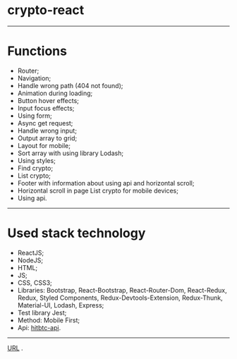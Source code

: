 # crypto-react
---
# Functions

- Router;
- Navigation;
- Handle wrong path (404 not found);
- Animation during loading;
- Button hover effects;
- Input focus effects;
- Using form;
- Async get request;
- Handle wrong input;
- Output array to grid;
- Layout for mobile;
- Sort array with using library Lodash;
- Using styles;
- Find crypto;
- List crypto;
- Footer with information about using api and horizontal scroll;
- Horizontal scroll in page List crypto for mobile devices;
- Using api.
---

# Used stack technology 

- ReactJS;
- NodeJS;
- HTML;
- JS;
- CSS, CSS3;
- Libraries: Bootstrap, React-Bootstrap, React-Router-Dom, React-Redux, Redux, Styled Components, Redux-Devtools-Extension, Redux-Thunk, Material-UI, Lodash, Express;
- Test library Jest;
- Method: Mobile First;
- Api: [hitbtc-api](https://github.com/hitbtc-com/hitbtc-api).
---
[URL](https://crypto-react.glitch.me/) .